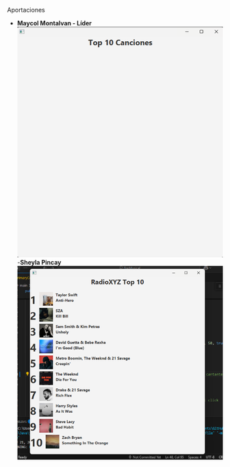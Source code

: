 Aportaciones
- **Maycol Montalvan - Líder**
![Imagen1](TopMusical/img/maycol.png)
-**Sheyla Pincay**
 ![alt text](image.png) 
